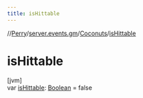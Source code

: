 ```yaml
---
title: isHittable
---
```

//[Perry](../../../index.html)/[server.events.gm](../index.html)/[Coconuts](index.html)/[isHittable](is-hittable.html)



# isHittable



[jvm]\
var [isHittable](is-hittable.html): [Boolean](https://kotlinlang.org/api/latest/jvm/stdlib/kotlin/-boolean/index.html) = false




